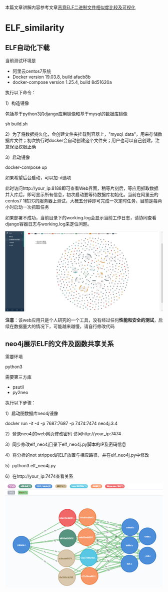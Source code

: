 本篇文章讲解内容参考文章[恶意ELF二进制文件相似度比较及可视化](https://www.freebuf.com/articles/system/243764.html)

# ELF_similarity


## ELF自动化下载

当前测试环境是

- 阿里云centos7系统
- Docker version 19.03.8, build afacb8b
- docker-compose version 1.25.4, build 8d51620a

执行以下命令：

1）构造镜像

包括基于python3的django应用镜像和基于mysql的数据库镜像

sh build.sh

2）为了将数据持久化，会创建文件夹挂载到容器上，"mysql_data"，用来存储数据库文件；初次执行时docker会自动创建这个文件夹；用户也可以自己创建，注意保证权限正确

3）启动镜像

docker-compose up 

如果希望后台启动，可以加-d选项


此时访问http://your_ip:8188即可查看Web界面，稍等片刻后，等应用抓取数据并入库后，即可显示所有信息，初次启动要等待数据库初始化。当前在阿里云的centos7 1核2G的服务器上测试，大概五分钟即可完成一次定时任务，目前是每两小时启动一次抓取任务


如果部署不成功，当前目录下的working.log会显示当前工作日志，请协同查看django容器日志与working.log来定位问题。

![阿里云搭建效果](https://github.com/CymaticsCC/elf_similarity/blob/master/pic/%E9%98%BF%E9%87%8C%E4%BA%91%E6%95%88%E6%9E%9C.png)



**注意**：该web应用只是个人研究的一个工具，没有经过任何**性能和安全的测试**，后续在数据量大的情况下，可能越来越慢，请自行修改代码



## neo4j展示ELF的文件及函数共享关系


需要环境

python3

需要第三方库

- psutil
- py2neo 

执行以下步骤：

1）启动图数据库neo4j镜像

docker run -it -d -p 7687:7687 -p 7474:7474 neo4j:3.4

2）登录neo4j的web网页修改密码 访问http://your_ip:7474

3）同步修改elf_neo4j目录下elf_neo4j.py脚本的IP及密码信息

4）将分析的not stripped的ELF放置与相应路径，并在elf_neo4j.py中修改

5）python3 elf_neo4j.py

6）在http://your_ip:7474查看关系

![图数据库文件关系](https://github.com/CymaticsCC/elf_similarity/blob/master/pic/%E5%9B%BE%E6%95%B0%E6%8D%AE%E5%BA%93%E6%96%87%E4%BB%B6%E5%85%B3%E7%B3%BB.png)

